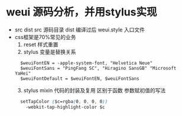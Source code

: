 # weui 源码分析，并用stylus实现
- src dist
  src 源码目录
  dist 编译过后
  weui.style 入口文件
- css框架是70%常见的业务
  1. reset 样式重置
  2. stylus 变量是替换关系
    ```stylus
      $weuiFontEN = -apple-system-font, "Helvetica Neue"
      $weuiFontSans = "PingFang SC", "Hiragino SansGB" "Microsoft YaHei"
      $weuiFontDefault = $weuiFontEN, $weuiFontSans
    ```
  3. stylus mixin 代码的封装及复用
    区别于函数
    参数赋初值的写法
    ```css
      setTapColor ($c=rgba(0, 0, 0, 0))
	    -webkit-tap-highlight-color $c
    ```
 